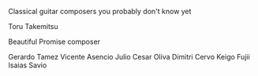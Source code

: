 Classical guitar composers you probably don't know yet

Toru Takemitsu

Beautiful Promise composer

Gerardo Tamez
Vicente Asencio
Julio Cesar Oliva
Dimitri Cervo
Keigo Fujii
Isaias Savio